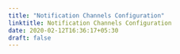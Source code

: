 ```yaml
---
title: "Notification Channels Configuration"
linktitle: Notification Channels Configuration
date: 2020-02-12T16:36:17+05:30
draft: false
---
```

